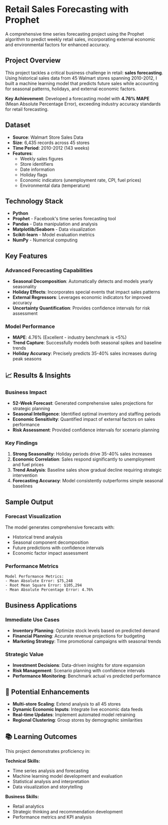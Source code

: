# Retail Sales Forecasting with Prophet

A comprehensive time series forecasting project using the Prophet algorithm to predict weekly retail sales, incorporating external economic and environmental factors for enhanced accuracy.

## Project Overview

This project tackles a critical business challenge in retail: **sales forecasting**. Using historical sales data from 45 Walmart stores spanning 2010-2012, I built a machine learning model that predicts future sales while accounting for seasonal patterns, holidays, and external economic factors.

**Key Achievement**: Developed a forecasting model with **4.76% MAPE** (Mean Absolute Percentage Error), exceeding industry accuracy standards for retail forecasting.

## Dataset

- **Source**: Walmart Store Sales Data
- **Size**: 6,435 records across 45 stores
- **Time Period**: 2010-2012 (143 weeks)
- **Features**: 
  - Weekly sales figures
  - Store identifiers
  - Date information
  - Holiday flags
  - Economic indicators (unemployment rate, CPI, fuel prices)
  - Environmental data (temperature)

## Technology Stack

- **Python**
- **Prophet** - Facebook's time series forecasting tool
- **Pandas** - Data manipulation and analysis
- **Matplotlib/Seaborn** - Data visualization
- **Scikit-learn** - Model evaluation metrics
- **NumPy** - Numerical computing

## Key Features

### Advanced Forecasting Capabilities
- **Seasonal Decomposition**: Automatically detects and models yearly seasonality
- **Holiday Effects**: Incorporates special events that impact sales patterns  
- **External Regressors**: Leverages economic indicators for improved accuracy
- **Uncertainty Quantification**: Provides confidence intervals for risk assessment

### Model Performance
- **MAPE**: 4.76% (Excellent - industry benchmark is <5%)
- **Trend Capture**: Successfully models both seasonal spikes and baseline trends
- **Holiday Accuracy**: Precisely predicts 35-40% sales increases during peak seasons

## 📈 Results & Insights

### Business Impact
- **52-Week Forecast**: Generated comprehensive sales projections for strategic planning
- **Seasonal Intelligence**: Identified optimal inventory and staffing periods
- **Economic Sensitivity**: Quantified impact of external factors on sales performance
- **Risk Assessment**: Provided confidence intervals for scenario planning

### Key Findings
1. **Strong Seasonality**: Holiday periods drive 35-40% sales increases
2. **Economic Correlation**: Sales respond significantly to unemployment and fuel prices
3. **Trend Analysis**: Baseline sales show gradual decline requiring strategic intervention
4. **Forecasting Accuracy**: Model consistently outperforms simple seasonal baselines


## Sample Output

### Forecast Visualization
The model generates comprehensive forecasts with:
- Historical trend analysis
- Seasonal component decomposition  
- Future predictions with confidence intervals
- Economic factor impact assessment

### Performance Metrics
```
Model Performance Metrics:
- Mean Absolute Error: $75,248
- Root Mean Square Error: $105,294  
- Mean Absolute Percentage Error: 4.76%
```

## Business Applications

### Immediate Use Cases
- **Inventory Planning**: Optimize stock levels based on predicted demand
- **Financial Planning**: Accurate revenue projections for budgeting
- **Marketing Strategy**: Time promotional campaigns with seasonal trends

### Strategic Value
- **Investment Decisions**: Data-driven insights for store expansion
- **Risk Management**: Scenario planning with confidence intervals
- **Performance Monitoring**: Benchmark actual vs predicted performance

## 🔄 Potential Enhancements

-  **Multi-store Scaling**: Extend analysis to all 45 stores
-  **Dynamic Economic Inputs**: Integrate live economic data feeds
-  **Real-time Updates**: Implement automated model retraining
-  **Regional Clustering**: Group stores by demographic similarities


## 📚 Learning Outcomes

This project demonstrates proficiency in:

**Technical Skills:**
- Time series analysis and forecasting
- Machine learning model development and evaluation
- Statistical analysis and interpretation
- Data visualization and storytelling

**Business Skills:**
- Retail analytics
- Strategic thinking and recommendation development
- Performance metrics and KPI analysis

